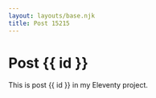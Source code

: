 ```yaml
---
layout: layouts/base.njk
title: Post 15215
---
```


# Post {{ id }}

This is post {{ id }} in my Eleventy project.
